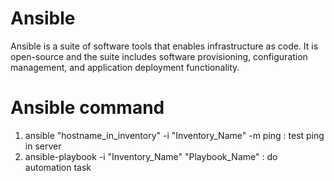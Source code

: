 # Ansible
Ansible is a suite of software tools that enables infrastructure as code. It is open-source and the suite includes software provisioning, configuration management, and application deployment functionality.

# Ansible command
1. ansible "hostname_in_inventory" -i "Inventory_Name" -m ping : test ping in server 
2. ansible-playbook -i "Inventory_Name" "Playbook_Name" : do automation task 
